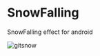 # SnowFalling
SnowFalling  effect for android

![gitsnow](https://cloud.githubusercontent.com/assets/14084447/20919353/45194474-bbd6-11e6-9bc5-b9e88caf8a76.png)